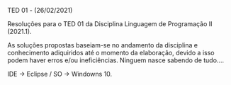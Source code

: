TED 01 - (26/02/2021)

Resoluções para o TED 01 da Disciplina Linguagem de Programação II (2021.1).

As soluções propostas baseiam-se no andamento da disciplina e conhecimento adiquiridos até o momento da elaboração, devido a isso podem haver erros e/ou ineficiências. Ninguem nasce sabendo de tudo....

IDE -> Eclipse / SO -> Windowns 10.
